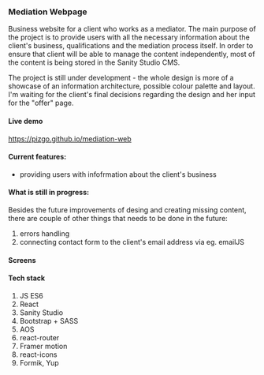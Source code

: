 ### Mediation Webpage

Business website for a client who works as a mediator. The main purpose of the project is to provide users with all the necessary information about the client's business, qualifications and the mediation process itself. 
In order to ensure that client will be able to manage the content independently, most of the content is being stored in the Sanity Studio CMS.

The project is still under development - the whole design is more of a showcase of an information architecture, possible colour palette and layout. I'm waiting for the client's final decisions regarding the design and her input for the "offer" page.

#### Live demo
https://pizgo.github.io/mediation-web</br>

#### Current features:

- providing users with infofrmation about the client's business

#### What is still in progress:

Besides the future improvements of desing and creating missing content, there are couple of other things that needs to be done in the future:
1. errors handling
2. connecting contact form to the client's email address via eg. emailJS

#### Screens 

#### Tech stack

1. JS ES6
2. React
3. Sanity Studio
4. Bootstrap + SASS
5. AOS
6. react-router
7. Framer motion
8. react-icons
9. Formik, Yup
